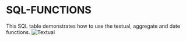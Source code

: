 # SQL-FUNCTIONS
This SQL table demonstrates how to use the textual, aggregate and date functions.
![Textual](https://github.com/Freyja1996/SQL-FUNCTIONS/assets/167980297/520719f3-7121-40b0-b4a5-33c7c3db1653)
